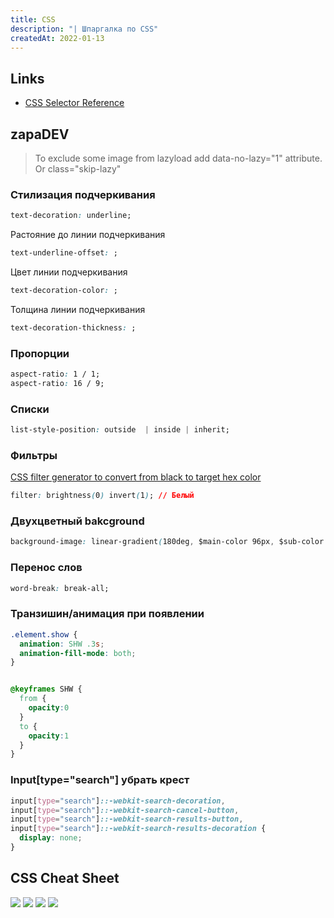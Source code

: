 ```yaml
---
title: CSS
description: "| Шпаргалка по CSS"
createdAt: 2022-01-13
---
```


## Links
- [CSS Selector Reference](https://www.w3schools.com/cssref/css_selectors.asp)

## zapaDEV

> To exclude some image from lazyload add data-no-lazy="1" attribute. Or class="skip-lazy"

### Стилизация подчеркивания

```css
text-decoration: underline;
```
Растояние до линии подчеркивания
```css
text-underline-offset: ;
```
Цвет линии подчеркивания
```css
text-decoration-color: ;
```
Толщина линии подчеркивания
```css
text-decoration-thickness: ;
```

### Пропорции
```css
aspect-ratio: 1 / 1;
aspect-ratio: 16 / 9;
```

### Списки
```css
list-style-position: outside  | inside | inherit;
```

### Фильтры
[CSS filter generator to convert from black to target hex color](https://codepen.io/sosuke/pen/Pjoqqp)

```css
filter: brightness(0) invert(1); // Белый
```

### Двухцветный bakcground
```css
background-image: linear-gradient(180deg, $main-color 96px, $sub-color 96px);
```

### Перенос слов
```css
word-break: break-all;
```

### Транзишин/анимация при появлении
```css
.element.show {
  animation: SHW .3s;
  animation-fill-mode: both;
}


@keyframes SHW {
  from {
    opacity:0
  }
  to {
    opacity:1
  }
}
````

### Input[type="search"] убрать крест
```css
input[type="search"]::-webkit-search-decoration,
input[type="search"]::-webkit-search-cancel-button,
input[type="search"]::-webkit-search-results-button,
input[type="search"]::-webkit-search-results-decoration {
  display: none;
}
```



## CSS Cheat Sheet

![](/blog/CSS-CHEAT-SHEET-p1-2019-update.png)
![](/blog/CSS-CHEAT-SHEET-p2-2019-update.png)
![](/blog/CSS-CHEAT-SHEET-p3-2019-update.png)
![](/blog/CSS-CHEAT-SHEET-p4.png)

